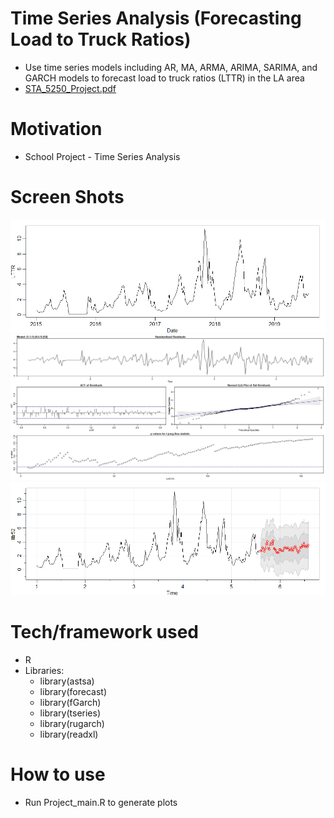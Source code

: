 # Time Series Analysis (Forecasting Load to Truck Ratios)
- Use time series models including AR, MA, ARMA, ARIMA, SARIMA, and GARCH models to forecast load to truck ratios (LTTR) in the LA area
- <a href="STA_5250_Project.pdf" target="_blank">STA_5250_Project.pdf</a>

# Motivation
- School Project - Time Series Analysis

# Screen Shots
![Alt text](lttr.png?raw=true "lttr.png")
![Alt text](sarima111.jpeg?raw=true "sarima111.jpeg")
![Alt text](sarima_predict.png?raw=true "sarima_predict.png")

# Tech/framework used
- R
- Libraries:
  - library(astsa)
  - library(forecast)
  - library(fGarch)
  - library(tseries)
  - library(rugarch)
  - library(readxl)

# How to use
- Run Project_main.R to generate plots
